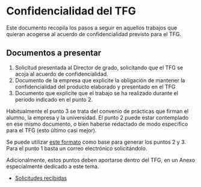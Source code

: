 # Confidencialidad del TFG

Este documento recopila los pasos a seguir en aquellos trabajos que quieran acogerse al acuerdo de confidencialidad previsto para el TFG.

## Documentos a presentar

1. Solicitud presentada al Director de grado, solicitando que el TFG se acoja al acuerdo de confidencialidad.
2. Documento de la empresa que explicite la obligación de mantener la confidencialidad del producto elaborado y presentado en el TFG
3. Documento que explicite que el trabajo se ha realizado durante el período indicado en el punto 2.

Habitualmente el punto 3 se trata del convenio de prácticas que firman el alumno, la empresa y la universidad. El punto 2 puede estar contemplado en ese mismo documento, o bien haberse redactado de modo específico para el TFG (esto último casi mejor).

Se puede utilizar [este formato](plantillaAcuerdoConfidencialidad.md) como base para generar los puntos 2 y 3. Para el punto 1 basta un correo electrónico solicitándolo.

Adicionalmente, estos puntos deben aportarse dentro del TFG, en un Anexo especialmente dedicado a este tema.

- [Solicitudes recibidas](confidencialidad22-23.md)
